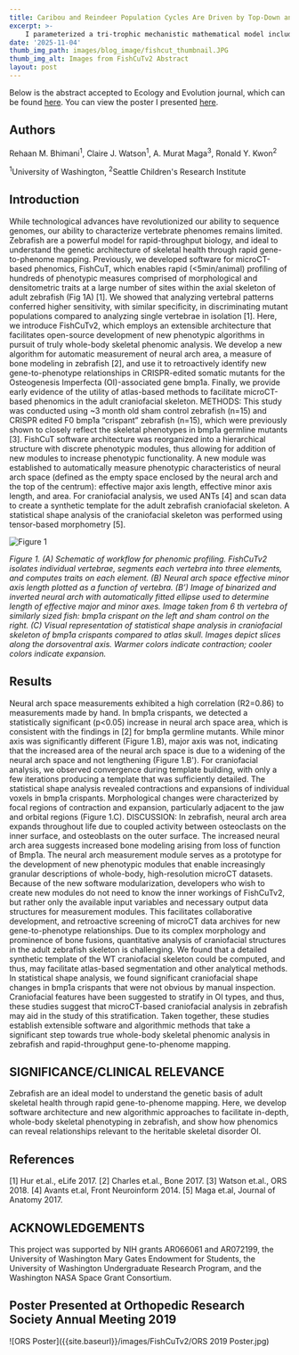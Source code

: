 ```yaml
---
title: Caribou and Reindeer Population Cycles Are Driven by Top-Down and Bottom-Up Mechanisms Across Space and Time
excerpt: >-
    I parameterized a tri-trophic mechanistic mathematical model including caribou, lichen, and wolf predation. Using this model, I completed a sensitivity analysis to determine the impact of top-down and bottom-up mechanisms on caribou population cyclicity, using amplitude and period as indicators of influence. Results from the mechanistic model indicated that decreased food resources and increased predation pressure both drive the intensity of caribou population cycles over space and time. My research culminated in an honors thesis for the University of Washington's School of Environmental and Forest Sciences, a scientific poster which was presented at the University of Washington's Undergraduate Research Symposium, and most recently, contributed to a publication in Ecology and Evolution.
date: '2025-11-04'
thumb_img_path: images/blog_image/fishcut_thumbnail.JPG
thumb_img_alt: Images from FishCuTv2 Abstract
layout: post
---
```


Below is the abstract accepted to Ecology and Evolution journal, which can be found [here](file:///C:/Users/chand/Downloads/Caribou_and_Reindeer_Population_Cycles_Are_Driven_.pdf). You can view the poster I presented [here](file:///C:/Users/chand/Downloads/URS_poster_ChandniRajesh%20(1)%20(1).pdf).

## Authors
Rehaan M. Bhimani<sup>1</sup>, Claire J. Watson<sup>1</sup>, A. Murat Maga<sup>3</sup>, Ronald Y. Kwon<sup>2</sup>

<sup>1</sup>University of Washington, <sup>2</sup>Seattle Children's Research Institute


## Introduction 
While technological advances have revolutionized our ability to sequence genomes, our ability to characterize vertebrate phenomes
remains limited. Zebrafish are a powerful model for rapid-throughput biology, and ideal to understand the genetic architecture of skeletal health through 
rapid gene-to-phenome mapping. Previously, we developed software for microCT-based phenomics, FishCuT, which enables rapid (<5min/animal) profiling 
of hundreds of phenotypic measures comprised of morphological and densitometric traits at a large number of sites within the axial skeleton of adult 
zebrafish (Fig 1A) [1]. We showed that analyzing vertebral patterns conferred higher sensitivity, with similar specificity, in discriminating mutant 
populations compared to analyzing single vertebrae in isolation [1]. Here, we introduce FishCuTv2, which employs an extensible architecture that facilitates 
open-source development of new phenotypic algorithms in pursuit of truly whole-body skeletal phenomic analysis. We develop a new algorithm for 
automatic measurement of neural arch area, a measure of bone modeling in zebrafish [2], and use it to retroactively identify new gene-to-phenotype 
relationships in CRISPR-edited somatic mutants for the Osteogenesis Imperfecta (OI)-associated gene bmp1a. Finally, we provide early evidence of the 
utility of atlas-based methods to facilitate microCT-based phenomics in the adult craniofacial skeleton. 
METHODS: This study was conducted using ~3 month old sham control zebrafish (n=15) and CRISPR edited F0 bmp1a “crispant” zebrafish (n=15), which 
were previously shown to closely reflect the skeletal phenotypes in bmp1a germline mutants [3]. FishCuT software architecture was reorganized into a 
hierarchical structure with discrete phenotypic modules, thus allowing for addition of new modules to increase phenotypic functionality. A new module was 
established to automatically measure phenotypic characteristics of neural arch space (defined as the empty space enclosed by the neural arch and the top of 
the centrum): effective major axis length, effective minor axis length, and area. For craniofacial analysis, we used ANTs [4] and scan data to create a 
synthetic template for the adult zebrafish craniofacial skeleton. A statistical shape analysis of the craniofacial skeleton was performed using tensor-based 
morphometry [5].


![Figure 1]({{site.baseurl}}/images/FishCuTv2/fishcut.JPG)

*Figure 1. (A) Schematic of workflow for phenomic profiling. FishCuTv2 isolates individual vertebrae, segments 
each vertebra into three elements, and computes traits on each element. (B) Neural arch space effective minor 
axis length plotted as a function of vertebra. (B’) Image of binarized and inverted neural arch with 
automatically fitted ellipse used to determine length of effective major and minor axes. Image taken from 6
th
vertebra of similarly sized fish: bmp1a crispant on the left and sham control on the right. (C) Visual 
representation of statistical shape analysis in craniofacial skeleton of bmp1a crispants compared to atlas skull. 
Images depict slices along the dorsoventral axis. Warmer colors indicate contraction; cooler colors indicate 
expansion.*


## Results 
Neural arch space measurements 
exhibited a high correlation (R2=0.86) to 
measurements made by hand. In bmp1a crispants, we 
detected a statistically significant (p<0.05) increase 
in neural arch space area, which is consistent with 
the findings in [2] for bmp1a germline mutants. 
While minor axis was significantly different (Figure 
1.B), major axis was not, indicating that the 
increased area of the neural arch space is due to a 
widening of the neural arch space and not
lengthening (Figure 1.B'). For craniofacial analysis, 
we observed convergence during template building, 
with only a few iterations producing a template that 
was sufficiently detailed. The statistical shape 
analysis revealed contractions and expansions of 
individual voxels in bmp1a crispants. Morphological 
changes were characterized by focal regions of 
contraction and expansion, particularly adjacent to
the jaw and orbital regions (Figure 1.C).
DISCUSSION: In zebrafish, neural arch area 
expands throughout life due to coupled activity 
between osteoclasts on the inner surface, and 
osteoblasts on the outer surface. The increased neural 
arch area suggests increased bone modeling arising 
from loss of function of Bmp1a. The neural arch 
measurement module serves as a prototype for the 
development of new phenotypic modules that enable 
increasingly granular descriptions of whole-body, 
high-resolution microCT datasets. Because of the new software modularization, developers who wish to create new modules do not need to know the inner 
workings of FishCuTv2, but rather only the available input variables and necessary output data structures for measurement modules. This facilitates 
collaborative development, and retroactive screening of microCT data archives for new gene-to-phenotype relationships.
Due to its complex morphology and prominence of bone fusions, quantitative analysis of craniofacial structures in the adult zebrafish skeleton is 
challenging. We found that a detailed synthetic template of the WT craniofacial skeleton could be computed, and thus, may facilitate atlas-based 
segmentation and other analytical methods. In statistical shape analysis, we found significant craniofacial shape changes in bmp1a crispants that were not 
obvious by manual inspection. Craniofacial features have been suggested to stratify in OI types, and thus, these studies suggest that microCT-based
craniofacial analysis in zebrafish may aid in the study of this stratification. Taken together, these studies establish extensible software and algorithmic
methods that take a significant step towards true whole-body skeletal phenomic analysis in zebrafish and rapid-throughput gene-to-phenome mapping.

## SIGNIFICANCE/CLINICAL RELEVANCE
Zebrafish are an ideal model to understand the genetic basis of adult skeletal health through 
rapid gene-to-phenome mapping. Here, we develop software architecture and new algorithmic approaches to facilitate in-depth, whole-body skeletal 
phenotyping in zebrafish, and show how phenomics can reveal relationships relevant to the heritable skeletal disorder OI.

## References
[1] Hur et.al., eLife 2017. [2] Charles et.al., Bone 2017. [3] Watson et.al., ORS 2018. [4] Avants et.al, Front Neuroinform 2014. 
[5] Maga et.al, Journal of Anatomy 2017.

## ACKNOWLEDGEMENTS 
This project was supported by NIH grants AR066061 and AR072199, the University of Washington Mary Gates Endowment 
for Students, the University of Washington Undergraduate Research Program, and the Washington NASA Space Grant Consortium.


## Poster Presented at Orthopedic Research Society Annual Meeting 2019
![ORS Poster]({{site.baseurl}}/images/FishCuTv2/ORS 2019 Poster.jpg)